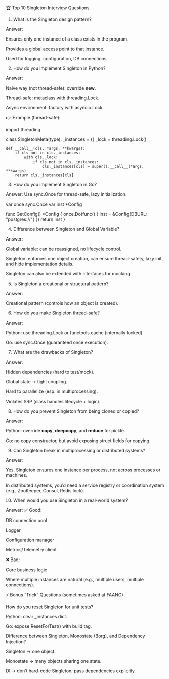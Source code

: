 🏆 Top 10 Singleton Interview Questions
1. What is the Singleton design pattern?

Answer:

Ensures only one instance of a class exists in the program.

Provides a global access point to that instance.

Used for logging, configuration, DB connections.

2. How do you implement Singleton in Python?

Answer:

Naive way (not thread-safe): override __new__.

Thread-safe: metaclass with threading.Lock.

Async environment: factory with asyncio.Lock.

👉 Example (thread-safe):

import threading

class SingletonMeta(type):
    _instances = {}
    _lock = threading.Lock()

    def __call__(cls, *args, **kwargs):
        if cls not in cls._instances:
            with cls._lock:
                if cls not in cls._instances:
                    cls._instances[cls] = super().__call__(*args, **kwargs)
        return cls._instances[cls]

3. How do you implement Singleton in Go?

Answer:
Use sync.Once for thread-safe, lazy initialization.

var once sync.Once
var inst *Config

func GetConfig() *Config {
    once.Do(func() {
        inst = &Config{DBURL: "postgres://"}
    })
    return inst
}

4. Difference between Singleton and Global Variable?

Answer:

Global variable: can be reassigned, no lifecycle control.

Singleton: enforces one object creation, can ensure thread-safety, lazy init, and hide implementation details.

Singleton can also be extended with interfaces for mocking.

5. Is Singleton a creational or structural pattern?

Answer:

Creational pattern (controls how an object is created).

6. How do you make Singleton thread-safe?

Answer:

Python: use threading.Lock or functools.cache (internally locked).

Go: use sync.Once (guaranteed once execution).

7. What are the drawbacks of Singleton?

Answer:

Hidden dependencies (hard to test/mock).

Global state → tight coupling.

Hard to parallelize (esp. in multiprocessing).

Violates SRP (class handles lifecycle + logic).

8. How do you prevent Singleton from being cloned or copied?

Answer:

Python: override __copy__, __deepcopy__, and __reduce__ for pickle.

Go: no copy constructor, but avoid exposing struct fields for copying.

9. Can Singleton break in multiprocessing or distributed systems?

Answer:

Yes. Singleton ensures one instance per process, not across processes or machines.

In distributed systems, you’d need a service registry or coordination system (e.g., ZooKeeper, Consul, Redis lock).

10. When would you use Singleton in a real-world system?

Answer:
✅ Good:

DB connection pool

Logger

Configuration manager

Metrics/Telemetry client

❌ Bad:

Core business logic

Where multiple instances are natural (e.g., multiple users, multiple connections).

⚡ Bonus “Trick” Questions (sometimes asked at FAANG)

How do you reset Singleton for unit tests?

Python: clear _instances dict.

Go: expose ResetForTest() with build tag.

Difference between Singleton, Monostate (Borg), and Dependency Injection?

Singleton → one object.

Monostate → many objects sharing one state.

DI → don’t hard-code Singleton; pass dependencies explicitly.